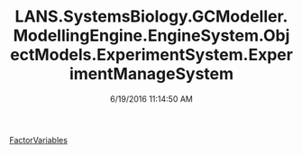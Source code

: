 ﻿---
title: LANS.SystemsBiology.GCModeller.ModellingEngine.EngineSystem.ObjectModels.ExperimentSystem.ExperimentManageSystem
date: 6/19/2016 11:14:50 AM
---

[FactorVariables](T-LANS.SystemsBiology.GCModeller.ModellingEngine.EngineSystem.ObjectModels.ExperimentSystem.ExperimentManageSystem.FactorVariables.html)
